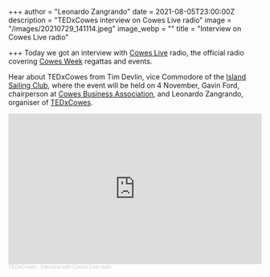 +++
author = "Leonardo Zangrando"
date = 2021-08-05T23:00:00Z
description = "TEDxCowes interview on Cowes Live radio"
image = "/images/20210729_141114.jpeg"
image_webp = ""
title = "Interview on Cowes Live radio"

+++
Today we got an interview with [Cowes Live](https://www.coweslive.co.uk/) radio, the official radio covering [Cowes Week](http://www.cowesweek.co.uk/web/code/php/main_c.php?map=cw21&ui=cw4&style=std&override=&section=home) regattas and events.

Hear about TEDxCowes from Tim Devlin, vice Commodore of the [Island Sailing Club](https://www.islandsc.org.uk/), where the event will be held on 4 November, Gavin Ford, chairperson at [Cowes Business Association](https://www.cowesbusiness.org.uk/), and Leonardo Zangrando, organiser of [TEDxCowes](tedxcowes.com).

<iframe width="100%" height="300" scrolling="no" frameborder="no" allow="autoplay" src="https://w.soundcloud.com/player/?url=https%3A//api.soundcloud.com/tracks/1101322051&color=%23ff5500&auto_play=false&hide_related=false&show_comments=true&show_user=true&show_reposts=false&show_teaser=true&visual=true"></iframe><div style="font-size: 10px; color: #cccccc;line-break: anywhere;word-break: normal;overflow: hidden;white-space: nowrap;text-overflow: ellipsis; font-family: Interstate,Lucida Grande,Lucida Sans Unicode,Lucida Sans,Garuda,Verdana,Tahoma,sans-serif;font-weight: 100;"><a href="https://soundcloud.com/leonardo-zangrando-870799155" title="TEDxCowes" target="_blank" style="color: #cccccc; text-decoration: none;">TEDxCowes</a> · <a href="https://soundcloud.com/leonardo-zangrando-870799155/interview-with-cowes-live-radio" title="Interview with Cowes Live radio" target="_blank" style="color: #cccccc; text-decoration: none;">Interview with Cowes Live radio</a></div>